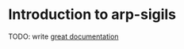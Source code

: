 # Introduction to arp-sigils

TODO: write [great documentation](http://jacobian.org/writing/what-to-write/)
